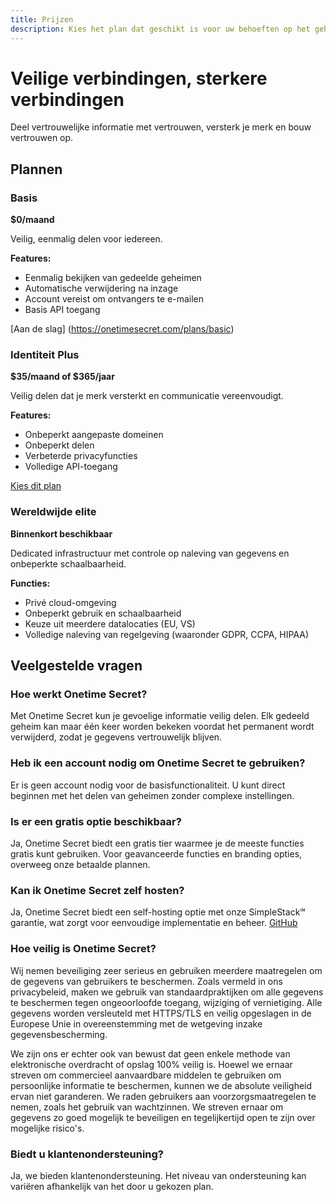 ```yaml
---
title: Prijzen
description: Kies het plan dat geschikt is voor uw behoeften op het gebied van beveiligd delen.
---
```


# Veilige verbindingen, sterkere verbindingen

Deel vertrouwelijke informatie met vertrouwen, versterk je merk en bouw vertrouwen op.

## Plannen

### Basis

**$0/maand**

Veilig, eenmalig delen voor iedereen.

**Features:**
- Eenmalig bekijken van gedeelde geheimen
- Automatische verwijdering na inzage
- Account vereist om ontvangers te e-mailen
- Basis API toegang

[Aan de slag] (https://onetimesecret.com/plans/basic)

### Identiteit Plus

**$35/maand of $365/jaar**

Veilig delen dat je merk versterkt en communicatie vereenvoudigt.

**Features:**
- Onbeperkt aangepaste domeinen
- Onbeperkt delen
- Verbeterde privacyfuncties
- Volledige API-toegang

[Kies dit plan](https://onetimesecret.com/plans/identity)

### Wereldwijde elite

**Binnenkort beschikbaar**

Dedicated infrastructuur met controle op naleving van gegevens en onbeperkte schaalbaarheid.

**Functies:**
- Privé cloud-omgeving
- Onbeperkt gebruik en schaalbaarheid
- Keuze uit meerdere datalocaties (EU, VS)
- Volledige naleving van regelgeving (waaronder GDPR, CCPA, HIPAA)

## Veelgestelde vragen

### Hoe werkt Onetime Secret?
Met Onetime Secret kun je gevoelige informatie veilig delen. Elk gedeeld geheim kan maar één keer worden bekeken voordat het permanent wordt verwijderd, zodat je gegevens vertrouwelijk blijven.

### Heb ik een account nodig om Onetime Secret te gebruiken?
Er is geen account nodig voor de basisfunctionaliteit. U kunt direct beginnen met het delen van geheimen zonder complexe instellingen.

### Is er een gratis optie beschikbaar?
Ja, Onetime Secret biedt een gratis tier waarmee je de meeste functies gratis kunt gebruiken. Voor geavanceerde functies en branding opties, overweeg onze betaalde plannen.

### Kan ik Onetime Secret zelf hosten?
Ja, Onetime Secret biedt een self-hosting optie met onze SimpleStack℠ garantie, wat zorgt voor eenvoudige implementatie en beheer. [GitHub](https://github.com/onetimesecret/onetimesecret)

### Hoe veilig is Onetime Secret?
Wij nemen beveiliging zeer serieus en gebruiken meerdere maatregelen om de gegevens van gebruikers te beschermen. Zoals vermeld in ons privacybeleid, maken we gebruik van standaardpraktijken om alle gegevens te beschermen tegen ongeoorloofde toegang, wijziging of vernietiging. Alle gegevens worden versleuteld met HTTPS/TLS en veilig opgeslagen in de Europese Unie in overeenstemming met de wetgeving inzake gegevensbescherming.

We zijn ons er echter ook van bewust dat geen enkele methode van elektronische overdracht of opslag 100% veilig is. Hoewel we ernaar streven om commercieel aanvaardbare middelen te gebruiken om persoonlijke informatie te beschermen, kunnen we de absolute veiligheid ervan niet garanderen. We raden gebruikers aan voorzorgsmaatregelen te nemen, zoals het gebruik van wachtzinnen. We streven ernaar om gegevens zo goed mogelijk te beveiligen en tegelijkertijd open te zijn over mogelijke risico's.

### Biedt u klantenondersteuning?
Ja, we bieden klantenondersteuning. Het niveau van ondersteuning kan variëren afhankelijk van het door u gekozen plan.
